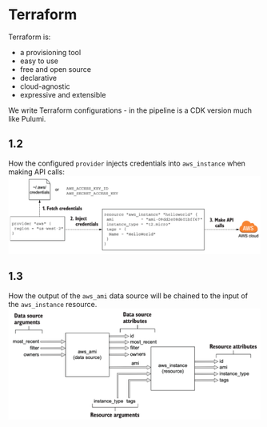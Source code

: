 # Terraform

Terraform is:
- a provisioning tool
- easy to use
- free and open source
- declarative
- cloud-agnostic
- expressive and extensible

We write Terraform configurations - in the pipeline is a CDK version much like Pulumi.

## 1.2

How the configured `provider` injects credentials into `aws_instance` when making API calls:
![Inject credentials](docs/images/inject-credentials.png)

## 1.3

How the output of the `aws_ami` data source will be chained to the input of the `aws_instance` resource.
![Data source chain](docs/images/data-source-chained-to-instance.png)